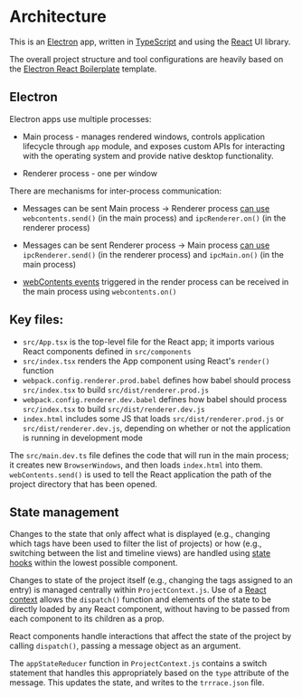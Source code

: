 # Architecture

This is an [Electron](https://www.electronjs.org/) app, written in [TypeScript](https://www.typescriptlang.org/) and using the [React](https://reactjs.org/) UI library.

The overall project structure and tool configurations are heavily based on the [Electron React Boilerplate](https://electron-react-boilerplate.js.org/) template.

## Electron

Electron apps use multiple processes:

- Main process - manages rendered windows, controls application lifecycle through `app` module, and exposes custom APIs for interacting with the operating system and provide native desktop functionality.

- Renderer process - one per window

There are mechanisms for inter-process communication:

- Messages can be sent Main process -> Renderer process [can use](https://www.electronjs.org/docs/api/web-contents#contentssendchannel-args) `webcontents.send()` (in the main process) and `ipcRenderer.on()` (in the renderer process)

- Messages can be sent Renderer process -> Main process [can use](https://www.electronjs.org/docs/api/ipc-main) `ipcRenderer.send()` (in the renderer process) and `ipcMain.on()` (in the main process)

- [webContents events](https://www.electronjs.org/docs/latest/api/web-contents#instance-events) triggered in the render process can be received in the main process using `webcontents.on()`

## Key files:

- `src/App.tsx` is the top-level file for the React app; it imports various React components defined in `src/components`
- `src/index.tsx` renders the App component using React's `render()` function
- `webpack.config.renderer.prod.babel` defines how babel should process `src/index.tsx` to build `src/dist/renderer.prod.js`
- `webpack.config.renderer.dev.babel` defines how babel should process `src/index.tsx` to build `src/dist/renderer.dev.js`
- `index.html` includes some JS that loads `src/dist/renderer.prod.js` or `src/dist/renderer.dev.js`, depending on whether or not the application is running in development mode

The `src/main.dev.ts` file defines the code that will run in the main process; it creates new `BrowserWindows`, and then loads `index.html` into them.
`webContents.send()` is used to tell the React application the path of the project directory that has been opened.

## State management

Changes to the state that only affect what is displayed (e.g., changing which tags have been used to filter the list of projects) or how (e.g., switching between the list and timeline views) are handled using [state hooks](https://reactjs.org/docs/hooks-state.html) within the lowest possible component.

Changes to state of the project itself (e.g., changing the tags assigned to an entry) is managed centrally within `ProjectContext.js`.
Use of a [React context](https://reactjs.org/docs/context.html) allows the `dispatch()` function and elements of the state to be directly loaded by any React component, without having to be passed from each component to its children as a prop.

React components handle interactions that affect the state of the project by calling `dispatch()`, passing a message object as an argument.

The `appStateReducer` function in `ProjectContext.js` contains a switch statement that handles this appropriately based on the `type` attribute of the message.
This updates the state, and writes to the `trrrace.json` file.
